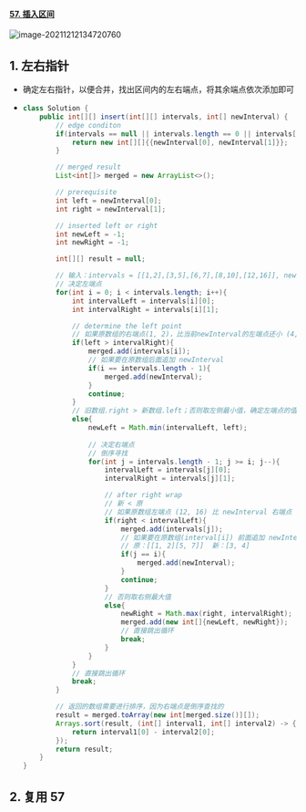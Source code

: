 #### [57. 插入区间](https://leetcode-cn.com/problems/insert-interval/)

![image-20211212134720760](https://raw.githubusercontent.com/TWDH/Leetcode-From-Zero/pictures/img/image-20211212134720760.png)

## 1. 左右指针

- 确定左右指针，以便合并，找出区间内的左右端点，将其余端点依次添加即可

- ```java
  class Solution {
      public int[][] insert(int[][] intervals, int[] newInterval) {
          // edge conditon
          if(intervals == null || intervals.length == 0 || intervals[0] == null || intervals[0].length == 0){
              return new int[][]{{newInterval[0], newInterval[1]}};
          }
  
          // merged result
          List<int[]> merged = new ArrayList<>();
  
          // prerequisite
          int left = newInterval[0];
          int right = newInterval[1];
  
          // inserted left or right
          int newLeft = -1;
          int newRight = -1;
  
          int[][] result = null;
  
          // 输入：intervals = [[1,2],[3,5],[6,7],[8,10],[12,16]], newInterval = [4,8]
          // 决定左端点
          for(int i = 0; i < intervals.length; i++){
              int intervalLeft = intervals[i][0];
              int intervalRight = intervals[i][1];
  
              // determine the left point
              // 如果原数组的右端点(1, 2)，比当前newInterval的左端点还小 (4, 8)，则直接添加
              if(left > intervalRight){
                  merged.add(intervals[i]);
                  // 如果要在原数组后面追加 newInterval
                  if(i == intervals.length - 1){
                      merged.add(newInterval);
                  }
                  continue;
              }
              // 旧数组.right > 新数组.left；否则取左侧最小值，确定左端点的值
              else{
                  newLeft = Math.min(intervalLeft, left);
                  
                  // 决定右端点
                  // 倒序寻找
                  for(int j = intervals.length - 1; j >= i; j--){
                      intervalLeft = intervals[j][0];
                      intervalRight = intervals[j][1];
  
                      // after right wrap
                      // 新 < 原
                      // 如果原数组左端点 (12, 16) 比 newInterval 右端点 (4, 8) 还大，则直接添加
                      if(right < intervalLeft){
                          merged.add(intervals[j]);
                          // 如果要在原数组(interval[i]) 前面追加 newInterval
                          // 原：[[1, 2][5, 7]]  新：[3, 4]  
                          if(j == i){
                              merged.add(newInterval);
                          }
                          continue;
                      }
                      // 否则取右侧最大值
                      else{
                          newRight = Math.max(right, intervalRight);
                          merged.add(new int[]{newLeft, newRight});
                          // 直接跳出循环
                          break;
                      }                    
                  }
              }
              // 直接跳出循环
              break;
          }
  
          // 返回的数组需要进行排序，因为右端点是倒序查找的
          result = merged.toArray(new int[merged.size()][]);
          Arrays.sort(result, (int[] interval1, int[] interval2) -> {
              return interval1[0] - interval2[0];
          });
          return result;
      }
  }
  ```
  

## 2. 复用 57